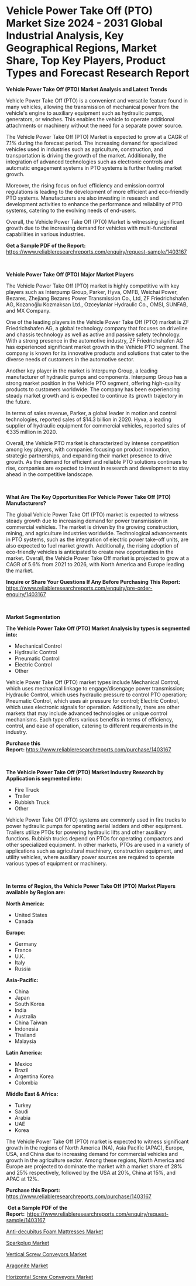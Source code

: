 <p><h1>Vehicle Power Take Off (PTO) Market Size 2024 - 2031 Global Industrial Analysis, Key Geographical Regions, Market Share, Top Key Players, Product Types and Forecast Research Report</h1></p><p><strong>Vehicle Power Take Off (PTO) Market Analysis and Latest Trends</strong></p>
<p><p>Vehicle Power Take Off (PTO) is a convenient and versatile feature found in many vehicles, allowing the transmission of mechanical power from the vehicle's engine to auxiliary equipment such as hydraulic pumps, generators, or winches. This enables the vehicle to operate additional attachments or machinery without the need for a separate power source.</p><p>The Vehicle Power Take Off (PTO) Market is expected to grow at a CAGR of 7.1% during the forecast period. The increasing demand for specialized vehicles used in industries such as agriculture, construction, and transportation is driving the growth of the market. Additionally, the integration of advanced technologies such as electronic controls and automatic engagement systems in PTO systems is further fueling market growth.</p><p>Moreover, the rising focus on fuel efficiency and emission control regulations is leading to the development of more efficient and eco-friendly PTO systems. Manufacturers are also investing in research and development activities to enhance the performance and reliability of PTO systems, catering to the evolving needs of end-users.</p><p>Overall, the Vehicle Power Take Off (PTO) Market is witnessing significant growth due to the increasing demand for vehicles with multi-functional capabilities in various industries.</p></p>
<p><strong>Get a Sample PDF of the Report:&nbsp;</strong> <a href="https://www.reliableresearchreports.com/enquiry/request-sample/1403167">https://www.reliableresearchreports.com/enquiry/request-sample/1403167</a></p>
<p>&nbsp;</p>
<p><strong>Vehicle Power Take Off (PTO) Major Market Players</strong></p>
<p><p>The Vehicle Power Take Off (PTO) market is highly competitive with key players such as Interpump Group, Parker, Hyva, OMFB, Weichai Power, Bezares, Zhejiang Bezares Power Transmission Co., Ltd, ZF Friedrichshafen AG, Kozanoğlu Kozmaksan Ltd., Ozceylanlar Hydraulic Co., OMSI, SUNFAB, and MX Company.</p><p>One of the leading players in the Vehicle Power Take Off (PTO) market is ZF Friedrichshafen AG, a global technology company that focuses on driveline and chassis technology as well as active and passive safety technology. With a strong presence in the automotive industry, ZF Friedrichshafen AG has experienced significant market growth in the Vehicle PTO segment. The company is known for its innovative products and solutions that cater to the diverse needs of customers in the automotive sector. </p><p>Another key player in the market is Interpump Group, a leading manufacturer of hydraulic pumps and components. Interpump Group has a strong market position in the Vehicle PTO segment, offering high-quality products to customers worldwide. The company has been experiencing steady market growth and is expected to continue its growth trajectory in the future.</p><p>In terms of sales revenue, Parker, a global leader in motion and control technologies, reported sales of $14.3 billion in 2020. Hyva, a leading supplier of hydraulic equipment for commercial vehicles, reported sales of €335 million in 2020.</p><p>Overall, the Vehicle PTO market is characterized by intense competition among key players, with companies focusing on product innovation, strategic partnerships, and expanding their market presence to drive growth. As the demand for efficient and reliable PTO solutions continues to rise, companies are expected to invest in research and development to stay ahead in the competitive landscape.</p></p>
<p>&nbsp;</p>
<p><strong>What Are The Key Opportunities For Vehicle Power Take Off (PTO) Manufacturers?</strong></p>
<p><p>The global Vehicle Power Take Off (PTO) market is expected to witness steady growth due to increasing demand for power transmission in commercial vehicles. The market is driven by the growing construction, mining, and agriculture industries worldwide. Technological advancements in PTO systems, such as the integration of electric power take-off units, are also expected to fuel market growth. Additionally, the rising adoption of eco-friendly vehicles is anticipated to create new opportunities in the market. Overall, the Vehicle Power Take Off market is projected to grow at a CAGR of 5.6% from 2021 to 2026, with North America and Europe leading the market.</p></p>
<p><strong>Inquire or Share Your Questions If Any Before Purchasing This Report:</strong> <a href="https://www.reliableresearchreports.com/enquiry/pre-order-enquiry/1403167">https://www.reliableresearchreports.com/enquiry/pre-order-enquiry/1403167</a></p>
<p>&nbsp;</p>
<p><strong>Market Segmentation</strong></p>
<p><strong>The Vehicle Power Take Off (PTO) Market Analysis by types is segmented into:</strong></p>
<p><ul><li>Mechanical Control</li><li>Hydraulic Control</li><li>Pneumatic Control</li><li>Electric Control</li><li>Other</li></ul></p>
<p><p>Vehicle Power Take Off (PTO) market types include Mechanical Control, which uses mechanical linkage to engage/disengage power transmission; Hydraulic Control, which uses hydraulic pressure to control PTO operation; Pneumatic Control, which uses air pressure for control; Electric Control, which uses electronic signals for operation. Additionally, there are other markets that may include advanced technologies or unique control mechanisms. Each type offers various benefits in terms of efficiency, control, and ease of operation, catering to different requirements in the industry.</p></p>
<p><strong>Purchase this Report:&nbsp;</strong><a href="https://www.reliableresearchreports.com/purchase/1403167">https://www.reliableresearchreports.com/purchase/1403167</a></p>
<p>&nbsp;</p>
<p><strong>The Vehicle Power Take Off (PTO) Market Industry Research by Application is segmented into:</strong></p>
<p><ul><li>Fire Truck</li><li>Trailer</li><li>Rubbish Truck</li><li>Other</li></ul></p>
<p><p>Vehicle Power Take Off (PTO) systems are commonly used in fire trucks to power hydraulic pumps for operating aerial ladders and other equipment. Trailers utilize PTOs for powering hydraulic lifts and other auxiliary functions. Rubbish trucks depend on PTOs for operating compactors and other specialized equipment. In other markets, PTOs are used in a variety of applications such as agricultural machinery, construction equipment, and utility vehicles, where auxiliary power sources are required to operate various types of equipment or machinery.</p></p>
<p>&nbsp;</p>
<p><strong>In terms of Region, the Vehicle Power Take Off (PTO) Market Players available by Region are:</strong></p>
<p>
    <p> <strong> North America: </strong>
        <ul>
            <li>United States</li>
            <li>Canada</li>
        </ul>
        </p> 
    <p> <strong> Europe: </strong>
        <ul>
            <li>Germany</li>
            <li>France</li>
            <li>U.K.</li>
            <li>Italy</li>
            <li>Russia</li>
        </ul>
        </p> 
    <p> <strong> Asia-Pacific: </strong>
        <ul>
            <li>China</li>
            <li>Japan</li>
            <li>South Korea</li>
            <li>India</li>
            <li>Australia</li>
            <li>China Taiwan</li>
            <li>Indonesia</li>
            <li>Thailand</li>
            <li>Malaysia</li>
        </ul>
        </p> 
    <p> <strong> Latin America: </strong>
        <ul>
            <li>Mexico</li>
            <li>Brazil</li>
            <li>Argentina Korea</li>
            <li>Colombia</li>
        </ul>
        </p> 
    <p> <strong> Middle East & Africa: </strong>
        <ul>
            <li>Turkey</li>
            <li>Saudi</li>
            <li>Arabia</li>
            <li>UAE</li>
            <li>Korea</li>
        </ul>
    </p>
    </p>
<p><p>The Vehicle Power Take Off (PTO) market is expected to witness significant growth in the regions of North America (NA), Asia Pacific (APAC), Europe, USA, and China due to increasing demand for commercial vehicles and growth in the agriculture sector. Among these regions, North America and Europe are projected to dominate the market with a market share of 28% and 25% respectively, followed by the USA at 20%, China at 15%, and APAC at 12%.</p></p>
<p><strong>Purchase this Report: </strong><a href="https://www.reliableresearchreports.com/purchase/1403167">https://www.reliableresearchreports.com/purchase/1403167</a></p>
<p>&nbsp;<strong>Get a Sample PDF of the Report:&nbsp;&nbsp;</strong><a href="https://www.reliableresearchreports.com/enquiry/request-sample/1403167">https://www.reliableresearchreports.com/enquiry/request-sample/1403167</a></p>
<p><strong></strong></p>
<p><p><a href="https://iodized-pantydraco-05c.notion.site/Anti-decubitus-Foam-Mattresses-Market-Provides-a-Comprehensive-Analysis-Including-a-Macro-Overview-o-147814f697ef41839a6b8534f6a73e66">Anti-decubitus Foam Mattresses Market</a></p><p><a href="https://view.publitas.com/reportprime-1/sparkplug-market-provides-detailed-segmentation-of-this-market-based-on-type-application-and-region-and-forecast-for-the-period-from-2024-2031/">Sparkplug Market</a></p><p><a href="https://github.com/YashRP12/Market-Research-Report-List-3/blob/main/vertical-screw-conveyors-market.md">Vertical Screw Conveyors Market</a></p><p><a href="https://view.publitas.com/reportprime-1/aragonite-market-a-comprehensive-report-of-its-market-share-growth-trends-2024-2031/">Aragonite Market</a></p><p><a href="https://github.com/Angelnienowdseej3e45z3p8c/Market-Research-Report-List-1/blob/main/horizontal-screw-conveyors-market.md">Horizontal Screw Conveyors Market</a></p></p>